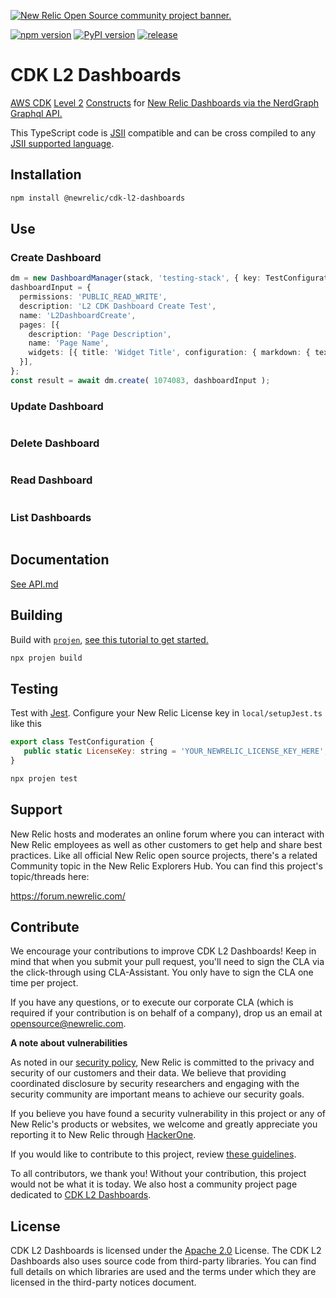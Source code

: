 <a href="https://opensource.newrelic.com/oss-category/#community-project"><picture><source media="(prefers-color-scheme: dark)" srcset="https://github.com/newrelic/opensource-website/raw/main/src/images/categories/dark/Community_Project.png"><source media="(prefers-color-scheme: light)" srcset="https://github.com/newrelic/opensource-website/raw/main/src/images/categories/Community_Project.png"><img alt="New Relic Open Source community project banner." src="https://github.com/newrelic/opensource-website/raw/main/src/images/categories/Community_Project.png"></picture></a>

[//]: # (CDK related badges)
[![npm version](https://badge.fury.io/js/cdk-l2-dashboards)](https://badge.fury.io/js/cdk-l2-dashboards)
[![PyPI version](https://badge.fury.io/py/cdk-l2-dashboards)](https://badge.fury.io/py/cdk-l2-dashboards)
[![release](https://github.com/newrelic/cdk-l2-dashboards/actions/workflows/release.yml)](https://github.com/newrelic/cdk-l2-dashboards/actions/workflows/release.yml)

#  CDK L2 Dashboards

[AWS CDK](https://aws.amazon.com/cdk/) [Level 2](https://docs.aws.amazon.com/cdk/v2/guide/constructs.html#constructs_lib) [Constructs](https://constructs.dev/) for [New Relic Dashboards via the NerdGraph Graphql API.](https://docs.newrelic.com/docs/apis/nerdgraph/examples/nerdgraph-dashboards/)

This TypeScript code is [JSII](https://aws.github.io/jsii/) compatible and can be cross compiled to any [JSII supported language](https://aws.github.io/jsii/overview/features/#target-languages).

## Installation
```bash
npm install @newrelic/cdk-l2-dashboards
```

## Use

[//]: # ( TODO Ensure all examples compile)
### Create Dashboard
```ts
dm = new DashboardManager(stack, 'testing-stack', { key: TestConfiguration.LicenseKey });
dashboardInput = {
  permissions: 'PUBLIC_READ_WRITE',
  description: 'L2 CDK Dashboard Create Test',
  name: 'L2DashboardCreate',
  pages: [{
    description: 'Page Description',
    name: 'Page Name',
    widgets: [{ title: 'Widget Title', configuration: { markdown: { text: 'Markdown text' } } }],
  }],
};
const result = await dm.create( 1074083, dashboardInput );

```

### Update Dashboard
```ts
```

### Delete Dashboard
```ts
```

### Read Dashboard
```ts
```

### List Dashboards
```ts
```

## Documentation
[See API.md](./API.md)

## Building
Build with [`projen`](https://github.com/projen/projen), [see this tutorial to get started.](https://dev.to/aws-builders/a-beginner-s-guide-to-create-aws-cdk-construct-library-with-projen-5eh4)
```bash
npx projen build
```

## Testing
Test with [Jest](https://jestjs.io/). Configure your New Relic License key in `local/setupJest.ts` like this
```javascript
export class TestConfiguration {
   public static LicenseKey: string = 'YOUR_NEWRELIC_LICENSE_KEY_HERE';
}
```
```bash
npx projen test
```

## Support

New Relic hosts and moderates an online forum where you can interact with New Relic employees as well as other customers to get help and share best practices. Like all official New Relic open source projects, there's a related Community topic in the New Relic Explorers Hub. You can find this project's topic/threads here:

https://forum.newrelic.com/

## Contribute

We encourage your contributions to improve CDK L2 Dashboards! Keep in mind that when you submit your pull request, you'll need to sign the CLA via the click-through using CLA-Assistant. You only have to sign the CLA one time per project.

If you have any questions, or to execute our corporate CLA (which is required if your contribution is on behalf of a company), drop us an email at opensource@newrelic.com.

**A note about vulnerabilities**

As noted in our [security policy](../../security/policy), New Relic is committed to the privacy and security of our customers and their data. We believe that providing coordinated disclosure by security researchers and engaging with the security community are important means to achieve our security goals.

If you believe you have found a security vulnerability in this project or any of New Relic's products or websites, we welcome and greatly appreciate you reporting it to New Relic through [HackerOne](https://hackerone.com/newrelic).

If you would like to contribute to this project, review [these guidelines](./CONTRIBUTING.md).

To all contributors, we thank you!  Without your contribution, this project would not be what it is today.  We also host a community project page dedicated to [CDK L2 Dashboards](<LINK TO https://opensource.newrelic.com/projects/... PAGE>).

## License
CDK L2 Dashboards is licensed under the [Apache 2.0](http://apache.org/licenses/LICENSE-2.0.txt) License.
The CDK L2 Dashboards also uses source code from third-party libraries. You can find full details on which libraries are used and the terms under which they are licensed in the third-party notices document.
